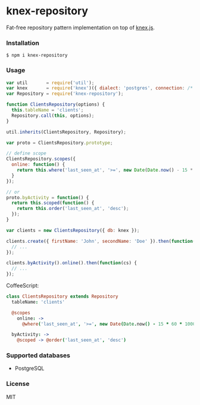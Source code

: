 # knex-repository

Fat-free repository pattern implementation on top of [knex.js](http://knexjs.org/).

### Installation

    $ npm i knex-repository

### Usage

```js
var util       = require('util');
var knex       = require('knex')({ dialect: 'postgres', connection: /* ... */ });
var Repository = require('knex-repository');

function ClientsRepository(options) {
  this.tableName = 'clients';
  Repository.call(this, options);
}

util.inherits(ClientsRepository, Repository);

var proto = ClientsRepository.prototype;

// define scope
ClientsRepository.scopes({
  online: function() {
    return this.where('last_seen_at', '>=', new Date(Date.now() - 15 * 60 * 1000));
  }
});

// or
proto.byActivity = function() {
  return this.scoped(function() {
    return this.order('last_seen_at', 'desc');
  });
}

var clients = new ClientsRepository({ db: knex });

clients.create({ firstName: 'John', secondName: 'Doe' }).then(function(c) {
  // ...
});

clients.byActivity().online().then(function(cs) {
  // ...
});
```

CoffeeScript:
```coffeescript
class ClientsRepository extends Repository
  tableName: 'clients'

  @scopes
    online: ->
      @where('last_seen_at', '>=', new Date(Date.now() - 15 * 60 * 1000))

  byActivity: ->
    @scoped -> @order('last_seen_at', 'desc')
```

### Supported databases

- PostgreSQL

### License

MIT
